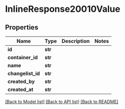 # InlineResponse20010Value

## Properties
Name | Type | Description | Notes
------------ | ------------- | ------------- | -------------
**id** | **str** |  | 
**container_id** | **str** |  | 
**name** | **str** |  | 
**changelist_id** | **str** |  | 
**created_by** | **str** |  | 
**created_at** | **str** |  | 

[[Back to Model list]](../README.md#documentation-for-models) [[Back to API list]](../README.md#documentation-for-api-endpoints) [[Back to README]](../README.md)

